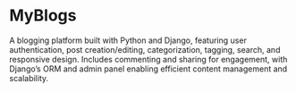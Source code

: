 # MyBlogs
A blogging platform built with Python and Django, featuring user authentication, post creation/editing, categorization, tagging, search, and responsive design. Includes commenting and sharing for engagement, with Django’s ORM and admin panel enabling efficient content management and scalability.
